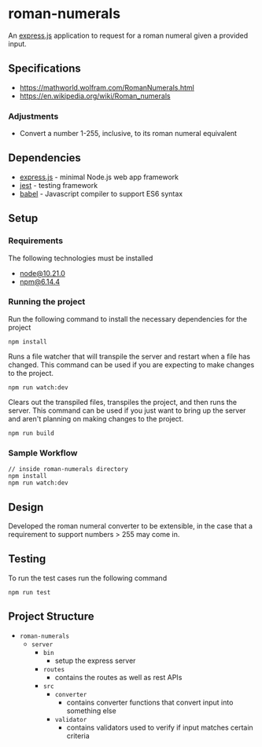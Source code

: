 # roman-numerals

An [express.js](https://expressjs.com/) application to request for a roman numeral given a provided input.

## Specifications

- https://mathworld.wolfram.com/RomanNumerals.html
- https://en.wikipedia.org/wiki/Roman_numerals

### Adjustments

- Convert a number 1-255, inclusive, to its roman numeral equivalent

## Dependencies

- [express.js](https://expressjs.com/) - minimal Node.js web app framework
- [jest](https://jestjs.io/) - testing framework
- [babel](https://babeljs.io/) - Javascript compiler to support ES6 syntax

## Setup

### Requirements

The following technologies must be installed

- node@10.21.0
- npm@6.14.4

### Running the project

Run the following command to install the necessary dependencies for the project

```
npm install
```

Runs a file watcher that will transpile the server and restart when a file has changed. This command can be used if you are expecting to make changes to the project.

```
npm run watch:dev
```

Clears out the transpiled files, transpiles the project, and then runs the server. This command can be used if you just want to bring up the server and aren't planning on making changes to the project.

```
npm run build
```

### Sample Workflow

```
// inside roman-numerals directory
npm install
npm run watch:dev
```

## Design

Developed the roman numeral converter to be extensible, in the case that a requirement to support numbers > 255 may come in.

## Testing

To run the test cases run the following command

```
npm run test
```

## Project Structure

- `roman-numerals`
  - `server`
    - `bin`
      - setup the express server
    - `routes`
      - contains the routes as well as rest APIs
    - `src`
      - `converter`
        - contains converter functions that convert input into something else
      - `validator`
        - contains validators used to verify if input matches certain criteria
